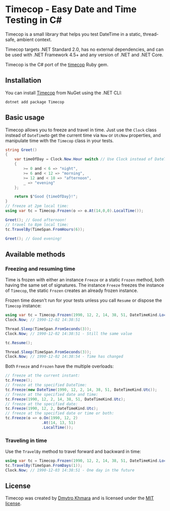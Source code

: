 # Timecop - Easy Date and Time Testing in C\#


Timecop is a small library that helps you test DateTime in a static, thread-safe, ambient context.

Timecop targets .NET Standard 2.0, has no external dependencies, and can be used with .NET Framework 4.5+ and any version of .NET and .NET Core.

Timecop is the C# port of the [timecop](https://github.com/travisjeffery/timecop) Ruby gem.

## Installation

You can install [Timecop](https://www.nuget.org/packages/Timecop/) from NuGet using the .NET CLI:

```
dotnet add package Timecop
```

##  Basic usage

Timecop allows you to freeze and travel in time. Just use the `Clock` class instead of `DateTime`to get the current time via `Now` or `UtcNow` properties, and manipulate time with the `Timecop` class in your tests.

```csharp
string Greet()
{
    var timeOfDay = Clock.Now.Hour switch // Use Clock instead of DateTime
    {
        >= 0 and < 6 => "night",
        >= 6 and < 12 => "morning",
        >= 12 and < 18 => "afternoon",
        _ => "evening"
    };

    return $"Good {timeOfDay}!";
}
// freeze at 2pm local time:
using var tc = Timecop.Frozen(o => o.At(14,0,0).LocalTime()); 

Greet(); // Good afternoon!
// travel to 8pm local time:
tc.TravelBy(TimeSpan.FromHours(6)); 

Greet(); // Good evening!
```

## Available methods

### Freezing and resuming time

Time is frozen with either an instance `Freeze` or a static `Frozen` method, both having the same set of signatures. The instance `Freeze` freezes the instance of `Timecop`, the static `Frozen` creates an already frozen instance.

Frozen time doesn't run for your tests unless you call `Resume` or dispose the `Timecop` instance:

```csharp
using var tc = Timecop.Frozen(1990, 12, 2, 14, 38, 51, DateTimeKind.Local);
Clock.Now; // 1990-12-02 14:38:51

Thread.Sleep(TimeSpan.FromSeconds(3));
Clock.Now; // 1990-12-02 14:38:51 - Still the same value

tc.Resume();

Thread.Sleep(TimeSpan.FromSeconds(3));
Clock.Now; // 1990-12-02 14:38:54 - Time has changed
```

Both `Freeze` and `Frozen` have the multiple overloads:

```csharp
// freeze at the current instant:
tc.Freeze();
// freeze at the specified DateTime:
tc.Freeze(new DateTime(1990, 12, 2, 14, 38, 51, DateTimeKind.Utc));
// freeze at the specified date and time:
tc.Freeze(1990, 12, 2, 14, 38, 51, DateTimeKind.Utc);
// freeze at the specified date:
tc.Freeze(1990, 12, 2, DateTimeKind.Utc);
// freeze at the specified date or time or both:
tc.Freeze(o => o.On(1990, 12, 2)
                .At(14, 13, 51)
                .LocalTime());
```

### Traveling in time

Use  the `TravelBy` method to travel forward and backward in time:

```csharp
using var tc = Timecop.Frozen(1990, 12, 2, 14, 38, 51, DateTimeKind.Local);
tc.TravelBy(TimeSpan.FromDays(1));
Clock.Now; // 1990-12-03 14:38:51 - One day in the future
```
## License

Timecop was created by [Dmytro Khmara](https://dmytrokhmara.com) and is licensed under the [MIT license](LICENSE.txt).